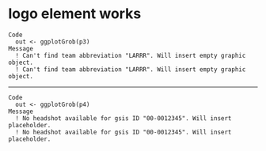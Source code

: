 # logo element works

    Code
      out <- ggplotGrob(p3)
    Message
      ! Can't find team abbreviation "LARRR". Will insert empty graphic object.
      ! Can't find team abbreviation "LARRR". Will insert empty graphic object.

---

    Code
      out <- ggplotGrob(p4)
    Message
      ! No headshot available for gsis ID "00-0012345". Will insert placeholder.
      ! No headshot available for gsis ID "00-0012345". Will insert placeholder.

